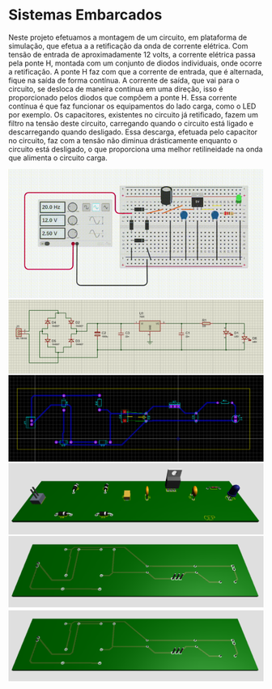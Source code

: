 # Sistemas Embarcados

Neste projeto efetuamos a montagem de um circuito, em plataforma de simulação, que efetua a a retificação da onda de corrente elétrica.
Com tensão de entrada de aproximadamente 12 volts, a corrente elétrica passa pela ponte H, montada com um conjunto de diodos individuais, onde ocorre a retificação.
A ponte H faz com que a corrente de entrada, que é alternada, fique na saída de forma contínua.
A corrente de saída, que vai para o circuito, se desloca de maneira continua em uma direção, isso é proporcionado pelos diodos que compõem a ponte H.
Essa corrente contínua é que faz funcionar os equipamentos do lado carga, como o LED por exemplo.
Os capacitores, existentes no circuito já retificado, fazem um filtro na tensão deste circuito, carregando quando o circuito está ligado e descarregando quando desligado. Essa descarga, efetuada pelo capacitor no circuito, faz com a tensão não diminua drásticamente enquanto o circuito está desligado, o que proporciona uma melhor retilineidade na onda que alimenta o circuito carga.

![TinkerCAD](https://github.com/Mecanight/Sistemas_Embarcados/blob/main/tinkerCad.gif)
![Schematic](https://github.com/Mecanight/Sistemas_Embarcados/blob/main/schematic.png)
![PCB](https://github.com/Mecanight/Sistemas_Embarcados/blob/main/pcb.png)
![3D-1](https://github.com/Mecanight/Sistemas_Embarcados/blob/main/3d-1.png)
![3D-2](https://github.com/Mecanight/Sistemas_Embarcados/blob/main/3d-2.png)
![3D-3](https://github.com/Mecanight/Sistemas_Embarcados/blob/main/3d-2.png)
